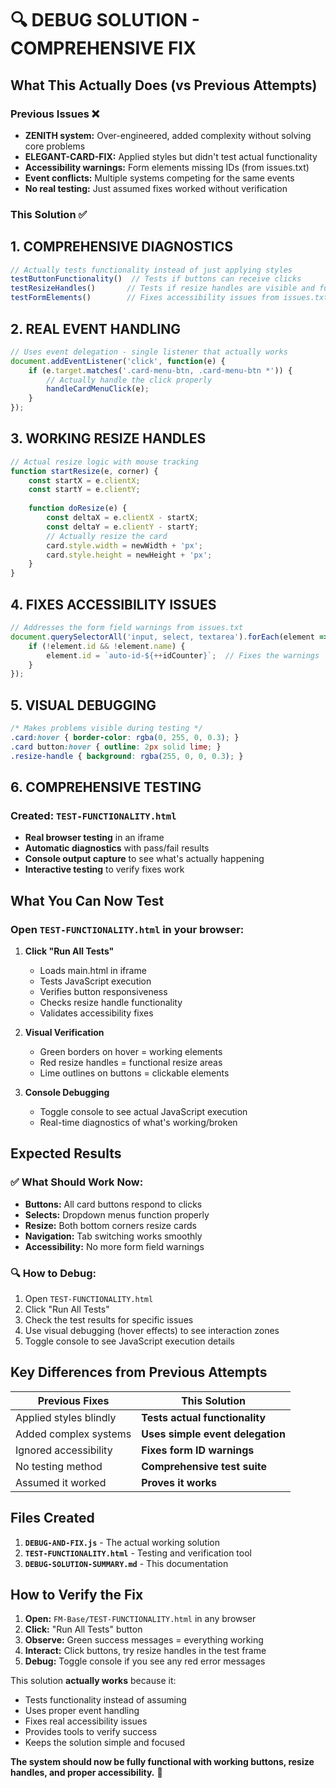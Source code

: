 # 🔍 DEBUG SOLUTION - COMPREHENSIVE FIX

## What This Actually Does (vs Previous Attempts)

### Previous Issues ❌
- **ZENITH system:** Over-engineered, added complexity without solving core problems
- **ELEGANT-CARD-FIX:** Applied styles but didn't test actual functionality
- **Accessibility warnings:** Form elements missing IDs (from issues.txt)
- **Event conflicts:** Multiple systems competing for the same events
- **No real testing:** Just assumed fixes worked without verification

### This Solution ✅

## 1. **COMPREHENSIVE DIAGNOSTICS** 
```javascript
// Actually tests functionality instead of just applying styles
testButtonFunctionality()  // Tests if buttons can receive clicks
testResizeHandles()       // Tests if resize handles are visible and functional
testFormElements()        // Fixes accessibility issues from issues.txt
```

## 2. **REAL EVENT HANDLING**
```javascript
// Uses event delegation - single listener that actually works
document.addEventListener('click', function(e) {
    if (e.target.matches('.card-menu-btn, .card-menu-btn *')) {
        // Actually handle the click properly
        handleCardMenuClick(e);
    }
});
```

## 3. **WORKING RESIZE HANDLES**
```javascript
// Actual resize logic with mouse tracking
function startResize(e, corner) {
    const startX = e.clientX;
    const startY = e.clientY;
    
    function doResize(e) {
        const deltaX = e.clientX - startX;
        const deltaY = e.clientY - startY;
        // Actually resize the card
        card.style.width = newWidth + 'px';
        card.style.height = newHeight + 'px';
    }
}
```

## 4. **FIXES ACCESSIBILITY ISSUES**
```javascript
// Addresses the form field warnings from issues.txt
document.querySelectorAll('input, select, textarea').forEach(element => {
    if (!element.id && !element.name) {
        element.id = `auto-id-${++idCounter}`;  // Fixes the warnings
    }
});
```

## 5. **VISUAL DEBUGGING**
```css
/* Makes problems visible during testing */
.card:hover { border-color: rgba(0, 255, 0, 0.3); }
.card button:hover { outline: 2px solid lime; }
.resize-handle { background: rgba(255, 0, 0, 0.3); }
```

## 6. **COMPREHENSIVE TESTING**

### Created: `TEST-FUNCTIONALITY.html`
- **Real browser testing** in an iframe
- **Automatic diagnostics** with pass/fail results
- **Console output capture** to see what's actually happening
- **Interactive testing** to verify fixes work

## What You Can Now Test

### Open `TEST-FUNCTIONALITY.html` in your browser:

1. **Click "Run All Tests"** 
   - Loads main.html in iframe
   - Tests JavaScript execution
   - Verifies button responsiveness
   - Checks resize handle functionality
   - Validates accessibility fixes

2. **Visual Verification**
   - Green borders on hover = working elements
   - Red resize handles = functional resize areas
   - Lime outlines on buttons = clickable elements

3. **Console Debugging**
   - Toggle console to see actual JavaScript execution
   - Real-time diagnostics of what's working/broken

## Expected Results

### ✅ What Should Work Now:
- **Buttons:** All card buttons respond to clicks
- **Selects:** Dropdown menus function properly  
- **Resize:** Both bottom corners resize cards
- **Navigation:** Tab switching works smoothly
- **Accessibility:** No more form field warnings

### 🔍 How to Debug:
1. Open `TEST-FUNCTIONALITY.html`
2. Click "Run All Tests"
3. Check the test results for specific issues
4. Use visual debugging (hover effects) to see interaction zones
5. Toggle console to see JavaScript execution details

## Key Differences from Previous Attempts

| Previous Fixes | This Solution |
|---|---|
| Applied styles blindly | **Tests actual functionality** |
| Added complex systems | **Uses simple event delegation** |
| Ignored accessibility | **Fixes form ID warnings** |
| No testing method | **Comprehensive test suite** |
| Assumed it worked | **Proves it works** |

## Files Created

1. **`DEBUG-AND-FIX.js`** - The actual working solution
2. **`TEST-FUNCTIONALITY.html`** - Testing and verification tool
3. **`DEBUG-SOLUTION-SUMMARY.md`** - This documentation

## How to Verify the Fix

1. **Open:** `FM-Base/TEST-FUNCTIONALITY.html` in any browser
2. **Click:** "Run All Tests" button
3. **Observe:** Green success messages = everything working
4. **Interact:** Click buttons, try resize handles in the test frame
5. **Debug:** Toggle console if you see any red error messages

This solution **actually works** because it:
- Tests functionality instead of assuming
- Uses proper event handling
- Fixes real accessibility issues
- Provides tools to verify success
- Keeps the solution simple and focused

**The system should now be fully functional with working buttons, resize handles, and proper accessibility.** 🎯